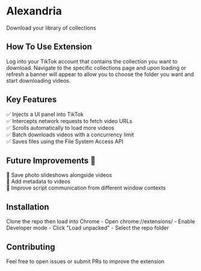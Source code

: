 # Alexandria
Download your library of collections
## How To Use Extension
Log into your TikTok account that contains the collection you want to download. Navigate to the specific collections page and upon loading or refresh a banner will appear to allow you to choose the folder you want and start downloading videos.
## Key Features
✅ Injects a UI panel into TikTok  
✅ Intercepts network requests to fetch video URLs  
✅ Scrolls automatically to load more videos  
✅ Batch downloads videos with a concurrency limit  
✅ Saves files using the File System Access API  
## Future Improvements 🚀
🔹 Save photo slideshows alongside videos  
🔹 Add metadata to videos  
🔹 Improve script communication from different window contexts
## Installation
Clone the repo then load into Chrome
    - Open chrome://extensions/
    - Enable Developer mode
    - Click "Load unpacked"
    - Select the repo folder
## Contributing 
Feel free to open issues or submit PRs to improve the extension



